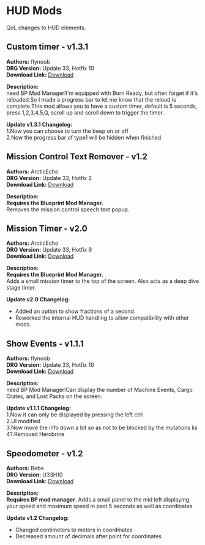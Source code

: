 # HUD Mods

QoL changes to HUD elements.

<!-- mod list -->

## Custom timer - v1.3.1
**Authors:** flynoob  
**DRG Version:** Update 33, Hotfix 10  
**Download Link:** [Download](https://github.com/ArcticEcho/DRG-Mods/raw/483fc1f981ca0e3d9486a81b3d1cb8c8b421a4ca/Quality%20of%20Life/HUD/Custom%20Timer%20-%20V1.3.1%20_P.pak)  

**Description:**  
need BP Mod Manager!I'm equipped with Born Ready, but often forget if it's reloaded.So I made a progress bar to let me know that the reload is complete.This mod allows you to have a custom timer, default is 5 seconds, press 1,2,3,4,5,Q, scroll up and scroll down to trigger the timer.

**Update v1.3.1 Changelog:**  
1.Now you can choose to turn the beep on or off  
2.Now the progress bar of type1 will be hidden when finished

## Mission Control Text Remover - v1.2
**Authors:** ArcticEcho  
**DRG Version:** Update 33, Hotfix 2  
**Download Link:** [Download](https://github.com/ArcticEcho/DRG-Mods/raw/e303de4d3d5aab5825af8858ac95cdeb66d07e0f/Quality%20of%20Life/HUD/Mission%20Control%20Text%20Remover%20-%20V1.2%20_P.pak)  

**Description:**  
**Requires the Blueprint Mod Manager.**  
Removes the mission control speech text popup.

## Mission Timer - v2.0
**Authors:** ArcticEcho  
**DRG Version:** Update 33, Hotfix 9  
**Download Link:** [Download](https://github.com/ArcticEcho/DRG-Mods/raw/02e27e2b5411ab8905010eeda31ceb47ab6f3819/Quality%20of%20Life/HUD/Mission%20Timer%20-%20V2.0%20_P.pak)  

**Description:**  
**Requires the Blueprint Mod Manager.**  
Adds a small mission timer to the top of the screen. Also acts as a deep dive stage timer.

**Update v2.0 Changelog:**  
- Added an option to show fractions of a second.  
 - Reworked the internal HUD handling to allow compatibility with other mods.

## Show Events - v1.1.1
**Authors:** flynoob  
**DRG Version:** Update 33, Hotfix 10  
**Download Link:** [Download](https://github.com/ArcticEcho/DRG-Mods/raw/74f998ca2641c42d25083297e3a936a015497578/Quality%20of%20Life/HUD/Show%20Events%20-%20V1.1.1%20_P.pak)  

**Description:**  
need BP Mod Manager!Can display the number of Machine Events, Cargo Crates, and Lost Packs on the screen.

**Update v1.1.1 Changelog:**  
1.Now it can only be displayed by pressing the left ctrl  
2.UI modified  
3.Now move the info down a bit so as not to be blocked by the mutations lis  
4?.Removed Herobrine

## Speedometer - v1.2
**Authors:** Bebe  
**DRG Version:** U33H10  
**Download Link:** [Download](https://github.com/ArcticEcho/DRG-Mods/raw/cb3d8afcf1245c5bd6f0e2b6aa1db9f61d285636/Quality%20of%20Life/HUD/Speedometer%20-%20V1.2%20_P.pak)  

**Description:**  
**Requires BP mod manager**. Adds a small panel to the mid left displaying your speed and maximum speed in past 5 seconds as well as coordinates

**Update v1.2 Changelog:**  
- Changed centimeters to meters in coordinates  
- Decreased amount of decimals after point for coordinates